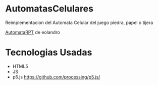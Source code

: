 # AutomatasCelulares

Reimplementacion del Automata Celular del juego piedra, papel o tijera 

[AutomataRPT](https://github.com/eolandro/AutomataRPT#automatarpt) de eolandro

# Tecnologias Usadas

- HTML5
- JS
- p5.js https://github.com/processing/p5.js/
